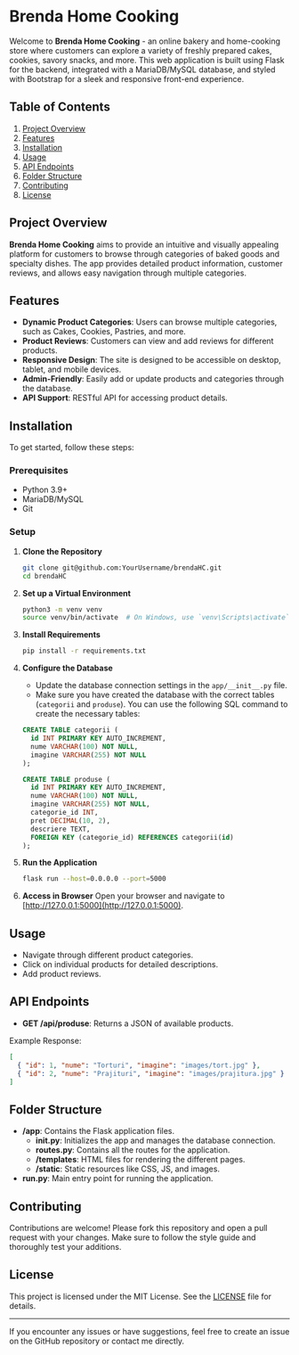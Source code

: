 # Brenda Home Cooking

Welcome to **Brenda Home Cooking** - an online bakery and home-cooking store where customers can explore a variety of freshly prepared cakes, cookies, savory snacks, and more. This web application is built using Flask for the backend, integrated with a MariaDB/MySQL database, and styled with Bootstrap for a sleek and responsive front-end experience.

## Table of Contents

1. [Project Overview](#project-overview)
2. [Features](#features)
3. [Installation](#installation)
4. [Usage](#usage)
5. [API Endpoints](#api-endpoints)
6. [Folder Structure](#folder-structure)
7. [Contributing](#contributing)
8. [License](#license)

## Project Overview

**Brenda Home Cooking** aims to provide an intuitive and visually appealing platform for customers to browse through categories of baked goods and specialty dishes. The app provides detailed product information, customer reviews, and allows easy navigation through multiple categories.

## Features

- **Dynamic Product Categories**: Users can browse multiple categories, such as Cakes, Cookies, Pastries, and more.
- **Product Reviews**: Customers can view and add reviews for different products.
- **Responsive Design**: The site is designed to be accessible on desktop, tablet, and mobile devices.
- **Admin-Friendly**: Easily add or update products and categories through the database.
- **API Support**: RESTful API for accessing product details.

## Installation

To get started, follow these steps:

### Prerequisites

- Python 3.9+
- MariaDB/MySQL
- Git

### Setup

1. **Clone the Repository**
   ```sh
   git clone git@github.com:YourUsername/brendaHC.git
   cd brendaHC
   ```

2. **Set up a Virtual Environment**
   ```sh
   python3 -m venv venv
   source venv/bin/activate  # On Windows, use `venv\Scripts\activate`
   ```

3. **Install Requirements**
   ```sh
   pip install -r requirements.txt
   ```

4. **Configure the Database**
   - Update the database connection settings in the `app/__init__.py` file.
   - Make sure you have created the database with the correct tables (`categorii` and `produse`). You can use the following SQL command to create the necessary tables:
   
   ```sql
   CREATE TABLE categorii (
     id INT PRIMARY KEY AUTO_INCREMENT,
     nume VARCHAR(100) NOT NULL,
     imagine VARCHAR(255) NOT NULL
   );
   
   CREATE TABLE produse (
     id INT PRIMARY KEY AUTO_INCREMENT,
     nume VARCHAR(100) NOT NULL,
     imagine VARCHAR(255) NOT NULL,
     categorie_id INT,
     pret DECIMAL(10, 2),
     descriere TEXT,
     FOREIGN KEY (categorie_id) REFERENCES categorii(id)
   );
   ```

5. **Run the Application**
   ```sh
   flask run --host=0.0.0.0 --port=5000
   ```

6. **Access in Browser**
   Open your browser and navigate to [http://127.0.0.1:5000](http://127.0.0.1:5000).

## Usage

- Navigate through different product categories.
- Click on individual products for detailed descriptions.
- Add product reviews.

## API Endpoints

- **GET /api/produse**: Returns a JSON of available products.

Example Response:
```json
[
  { "id": 1, "nume": "Torturi", "imagine": "images/tort.jpg" },
  { "id": 2, "nume": "Prajituri", "imagine": "images/prajitura.jpg" }
]
```

## Folder Structure

- **/app**: Contains the Flask application files.
  - **__init__.py**: Initializes the app and manages the database connection.
  - **routes.py**: Contains all the routes for the application.
  - **/templates**: HTML files for rendering the different pages.
  - **/static**: Static resources like CSS, JS, and images.
- **run.py**: Main entry point for running the application.

## Contributing

Contributions are welcome! Please fork this repository and open a pull request with your changes. Make sure to follow the style guide and thoroughly test your additions.

## License

This project is licensed under the MIT License. See the [LICENSE](LICENSE) file for details.

---

If you encounter any issues or have suggestions, feel free to create an issue on the GitHub repository or contact me directly.

